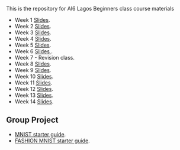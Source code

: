 
This is the repository for AI6 Lagos Beginners class course materials
- Week 1 [Slides](https://docs.google.com/presentation/d/12rIRShcrA2HPy-7dh56qbn3RjdNdxtLfwTGv9bUJT_c/edit?usp=sharing).
- Week 2 [Slides](https://docs.google.com/presentation/d/1Rl-WhvKHFzml2eI667nOgJ3I2lIohMx1lKtIXbOkZy0/edit?usp=sharing).
- Week 3 [Slides](https://docs.google.com/presentation/d/1WhqbJt52SZEkqPs7x_qdjzjAswuSWA4aW7yeNsrokaM/edit?usp=sharing).
- Week 4 [Slides](https://docs.google.com/presentation/d/1AYafIiPlqh-KjhBXD2gtbtvoZ7qnLo47xvoUEbTK1m8/edit?usp=sharing).
- Week 5 [Slides](https://docs.google.com/presentation/d/1uRIVWE-HDf9ETXsrNowIH6rST_P8t3y2Z-hdQ2IdgJA/edit?usp=sharing).
- Week 6 [Slides ](https://docs.google.com/presentation/d/1a3dy7rzX2FYyXV78cGG4p0TOTJuKBGaSCTK1fXX5Bok/edit?usp=sharing).
- Week 7 - Revision class.
- Week 8 [Slides](https://docs.google.com/presentation/d/1MOq5csXAZ9sxBL7a3SPFM_ErW5IPheok3TuSQS3V_AA/edit?usp=sharing).
- Week 9 [Slides](https://docs.google.com/presentation/d/1eGLLkpYClw6LfUvvLql_CEMvH4WKR7N-0eR8gFnfb5s/edit?usp=sharing).
- Week 10 [Slides](https://docs.google.com/presentation/d/1A7a2KagPiTjFyLTqJIJaebeRZLlBF4nBD6-vGwcn7ak/edit?usp=sharing).
- Week 11 [Slides](https://docs.google.com/presentation/d/1ENMjD1K9CeC2adAF0dkAgZAU0skOrDycFs3jFnWYy3w/edit?usp=sharing).
- Week 12 [Slides](https://docs.google.com/presentation/d/1p6hBtT9l0grUZzw9DB6MK-VZanzZL5Pa8QBUnuy9O9w/edit?usp=sharing).
- Week 13 [Slides](https://docs.google.com/presentation/d/1eiVDMMq9n01MVJWBgzHJk8hjFJ-dGY-3ixhFW1i1e94/edit?usp=sharing).
- Week 14 [Slides](https://docs.google.com/presentation/d/1-QA7sHudHhIoIs8wt9iE7D7FqAW5i6iVJ0lhQk7Ht6Q/edit?usp=sharing).

## Group Project
- [MNIST starter guide](https://colab.research.google.com/drive/1ROZ4K77T9gPP1swS5aFDcAQGxaCDmkH6).
- [FASHION MNIST starter guide](https://colab.research.google.com/drive/1EdQwOLrJ2SYhg4O1gbOLgOgITkPOlxIE).
